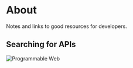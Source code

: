 # About
Notes and links to good resources for developers.

## Searching for APIs
![Programmable Web](https://www.programmableweb.com/)
